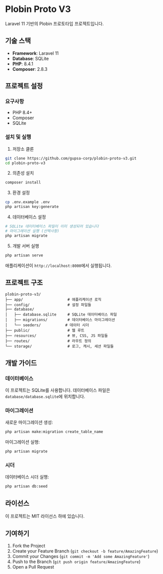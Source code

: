 # Plobin Proto V3

Laravel 11 기반의 Plobin 프로토타입 프로젝트입니다.

## 기술 스택

- **Framework**: Laravel 11
- **Database**: SQLite
- **PHP**: 8.4.1
- **Composer**: 2.8.3

## 프로젝트 설정

### 요구사항

- PHP 8.4+
- Composer
- SQLite

### 설치 및 실행

1. 저장소 클론
```bash
git clone https://github.com/gupsa-corp/plobin-proto-v3.git
cd plobin-proto-v3
```

2. 의존성 설치
```bash
composer install
```

3. 환경 설정
```bash
cp .env.example .env
php artisan key:generate
```

4. 데이터베이스 설정
```bash
# SQLite 데이터베이스 파일이 이미 생성되어 있습니다
# 마이그레이션 실행 (선택사항)
php artisan migrate
```

5. 개발 서버 실행
```bash
php artisan serve
```

애플리케이션이 `http://localhost:8000`에서 실행됩니다.

## 프로젝트 구조

```
plobin-proto-v3/
├── app/                    # 애플리케이션 로직
├── config/                 # 설정 파일들
├── database/
│   ├── database.sqlite     # SQLite 데이터베이스 파일
│   ├── migrations/         # 데이터베이스 마이그레이션
│   └── seeders/           # 데이터 시더
├── public/                 # 웹 루트
├── resources/              # 뷰, CSS, JS 파일들
├── routes/                 # 라우트 정의
└── storage/                # 로그, 캐시, 세션 파일들
```

## 개발 가이드

### 데이터베이스

이 프로젝트는 SQLite를 사용합니다. 데이터베이스 파일은 `database/database.sqlite`에 위치합니다.

### 마이그레이션

새로운 마이그레이션 생성:
```bash
php artisan make:migration create_table_name
```

마이그레이션 실행:
```bash
php artisan migrate
```

### 시더

데이터베이스 시더 실행:
```bash
php artisan db:seed
```

## 라이선스

이 프로젝트는 MIT 라이선스 하에 있습니다.

## 기여하기

1. Fork the Project
2. Create your Feature Branch (`git checkout -b feature/AmazingFeature`)
3. Commit your Changes (`git commit -m 'Add some AmazingFeature'`)
4. Push to the Branch (`git push origin feature/AmazingFeature`)
5. Open a Pull Request
